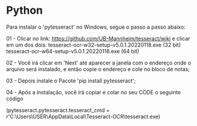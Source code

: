 # Python

Para instalar o 'pytesseract' no Windows, segue o passo a passo abaixo:


01 - Clicar no link: https://github.com/UB-Mannheim/tesseract/wiki e clicar em um dos dois:
tesseract-ocr-w32-setup-v5.0.1.20220118.exe (32 bit)
tesseract-ocr-w64-setup-v5.0.1.20220118.exe (64 bit)

02 - Você irá clicar em 'Next' até aparecer a janela com o endereço onde o arquivo será instalado, e então copie o endereço e cole no bloco de notas;

03 - Depois instale o Pacote 'pip install pytesseract';

04 - Após a instalação, você irá copiar e colar no seu CODE o seguinte código

(pytesseract.pytesseract.tesseract_cmd = r'C:\Users\USER\AppData\Local\Tesseract-OCR\tesseract.exe)
